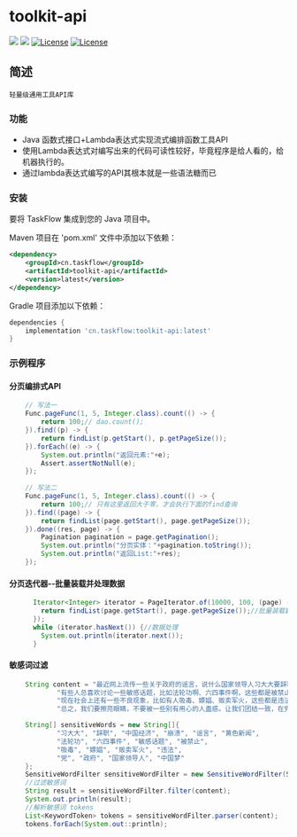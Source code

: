 toolkit-api
============
<div align="left">
  <a href="javascript:void(0);"><img src="https://img.shields.io/badge/build-passing-brightgreen" /></a>
  <a href="javascript:void(0);" target="_blank"><img src="https://img.shields.io/badge/docs-latest-brightgreen" /></a>
  <a href="https://www.apache.org/licenses/LICENSE-2.0"><img src="https://img.shields.io/badge/License-Apache%202.0-blue.svg" alt="License"></a>
  <a href="https://central.sonatype.com/artifact/cn.taskflow/toolkit-api?smo=true"><img src="https://img.shields.io/maven-metadata/v.svg?label=Maven%20Central&metadataUrl=https%3A%2F%2Frepo1.maven.org%2Fmaven2%2Fcn%2Ftaskflow%2Ftoolkit-api%2Fmaven-metadata.xml" alt="License"></a>
</div>

## 简述
    轻量级通用工具API库

### 功能
* Java 函数式接口+Lambda表达式实现流式编排函数工具API
* 使用Lambda表达式对编写出来的代码可读性较好，毕竟程序是给人看的，给机器执行的。
* 通过lambda表达式编写的API其根本就是一些语法糖而已

### 安装

要将 TaskFlow 集成到您的 Java 项目中。

Maven 项目在 'pom.xml' 文件中添加以下依赖：
```xml
<dependency>
    <groupId>cn.taskflow</groupId>
    <artifactId>toolkit-api</artifactId>
    <version>latest</version>
</dependency>
```
Gradle 项目添加以下依赖：
```groovy
dependencies {     
    implementation 'cn.taskflow:toolkit-api:latest'
}
```

### 示例程序

#### 分页编排式API

```java
    // 写法一
    Func.pageFunc(1, 5, Integer.class).count(() -> {
        return 100;// dao.count();
    }).find((p) -> {
        return findList(p.getStart(), p.getPageSize());
    }).forEach((e) -> {
        System.out.println("返回元素:"+e);
        Assert.assertNotNull(e); 
    });
   
    // 写法二
    Func.pageFunc(1, 5, Integer.class).count(() -> {
        return 100;// 只有这里返回大于零，才会执行下面的find查询
    }).find((page) -> {
        return findList(page.getStart(), page.getPageSize());
    }).done((res, page) -> {
        Pagination pagination = page.getPagination();
        System.out.println("分页实体："+pagination.toString());
        System.out.println("返回List:"+res);
    });

```

#### 分页迭代器--批量装载并处理数据
```Java
      Iterator<Integer> iterator = PageIterator.of(10000, 100, (page) -> {
        return findList(page.getStart(), page.getPageSize());//批量装载数据
      });
      while (iterator.hasNext()) {//数据处理
        System.out.println(iterator.next());
      }
```
#### 敏感词过滤

```java
    String content = "最近网上流传一些关于政府的谣言，说什么国家领导人习大大要辞职了，还有人造谣说中国经济要崩溃。这些都是一派胡言！我们要相信党和政府，不要轻信这些黄色新闻。\n" +
            "有些人总喜欢讨论一些敏感话题，比如法轮功啊、六四事件啊，这些都是被禁止的。我们应该多关注积极向上的内容，为祖国的繁荣发展贡献力量。\n" +
            "现在社会上还有一些不良现象，比如有人吸毒、嫖娼、贩卖军火，这些都是违法的。我们每个公民都有责任抵制这些行为，维护社会治安。\n" +
            "总之，我们要擦亮眼睛，不要被一些别有用心的人蛊惑。让我们团结一致，在党的领导下，为实现中国梦而努力奋斗！";

    String[] sensitiveWords = new String[]{
            "习大大", "辞职", "中国经济", "崩溃", "谣言", "黄色新闻",
            "法轮功", "六四事件", "敏感话题", "被禁止",
            "吸毒", "嫖娼", "贩卖军火", "违法",
            "党", "政府", "国家领导人", "中国梦"
    };
    SensitiveWordFilter sensitiveWordFilter = new SensitiveWordFilter(SensitiveKeywords.buildTrie(sensitiveWords));
    //过滤敏感词
    String result = sensitiveWordFilter.filter(content);
    System.out.println(result);
    //解析敏感词 tokens
    List<KeywordToken> tokens = sensitiveWordFilter.parser(content);
    tokens.forEach(System.out::println);

```
